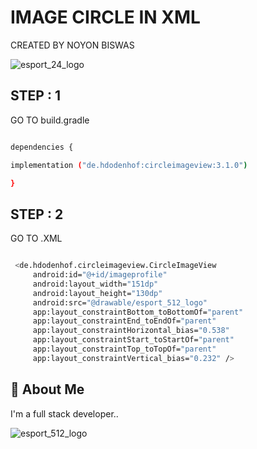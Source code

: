 
# IMAGE CIRCLE IN XML

CREATED BY NOYON BISWAS

![esport_24_logo](https://github.com/user-attachments/assets/0478002c-4abf-4a96-a718-7c1dacf93a83)

## STEP : 1

GO TO build.gradle

   ```bash

  dependencies {

  implementation ("de.hdodenhof:circleimageview:3.1.0")

  }


```

## STEP : 2

GO TO .XML

   ```bash

    <de.hdodenhof.circleimageview.CircleImageView
        android:id="@+id/imageprofile"
        android:layout_width="151dp"
        android:layout_height="130dp"
        android:src="@drawable/esport_512_logo"
        app:layout_constraintBottom_toBottomOf="parent"
        app:layout_constraintEnd_toEndOf="parent"
        app:layout_constraintHorizontal_bias="0.538"
        app:layout_constraintStart_toStartOf="parent"
        app:layout_constraintTop_toTopOf="parent"
        app:layout_constraintVertical_bias="0.232" />


   ```

   
## 🚀 About Me
I'm a full stack developer..

![esport_512_logo](https://github.com/user-attachments/assets/ae88888a-9a78-4046-bcf9-7bcce54d468d)


